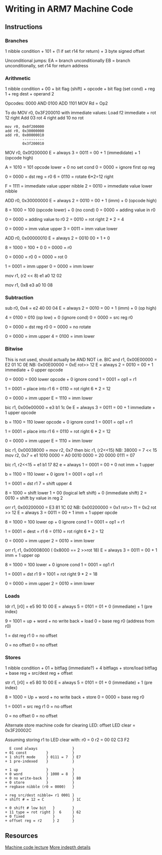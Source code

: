 # Writing in ARM7 Machine Code
## Instructions
### Branches
1 nibble condition + 101 + (1 if set r14 for return) + 3 byte signed offset

Unconditional jumps:
EA = branch unconditionally
EB = branch unconditionally, set r14 for return address

### Arithmetic
1 nibble condition + 00 + bit flag (shift) + opcode + bit flag (set cond) + reg 1 + reg dest + operand 2

Opcodes:
0000 AND
0100 ADD
1101 MOV Rd = Op2

To do MOV r0, 0x3F200010 with immediate values:
Load f2 immediate + rot 12 right
Add 03 rot 4 right
add 10 no rot 

```
mov r0, 0x0f200000
add r0, 0x30000000
add r0, 0x00000010
        ----------
        0x3f200010
```

MOV r0, 0x0f200000
E = always
3 = 0011 = 00 + 1 (immedidate) + 1 (opcode high)

A = 1010 = 101 opcode lower + 0 no set cond
0 = 0000 = ignore first op reg

0 = 0000 = dst reg = r0
6 = 0110 = rotate 6*2=12 right

F = 1111 = immediate value upper nibble
2 = 0010 = immediate value lower nibble

ADD r0, 0x30000000
E = always
2 = 0010 = 00 + 1 (imm) + 0 (opcode high)

8 = 1000 = 100 (opcode lower) + 0 (no cond)
0 = 0000 = adding value in r0

0 = 0000 = adding value to r0
2 = 0010 = rot right 2 * 2 = 4

0 = 0000 = imm value upper
3 = 0011 = imm value lower

ADD r0, 0x00000010
E = always
2 = 0010 00 + 1 + 0

8 = 1000 = 100 + 0
0 = 0000 = r0

0 = 0000 = r0
0 = 0000 = rot 0

1 = 0001 = imm upper
0 = 0000 = imm lower

mov r1, (r2 << 8)
e1 a0 12 02

mov r1, 0x8
e3 a0 10 08

### Subtraction
sub r0, 0x4 = e2 40 00 04
E = always
2 = 0010 = 00 + 1 (imm) + 0 (op high)

4 = 0100 = 010 (op low) + 0 (ignore cond)
0 = 0000 = src reg r0

0 = 0000 = dst reg r0
0 = 0000 = no rotate

0 = 0000 = imm upper
4 = 0100 = imm lower

### Bitwise
This is not used, should actually be AND NOT i.e. BIC
and r1, 0x00E00000 = E2 01 1C 0E
NB: 0x00E00000 = 0xE rot>> 12
E = always
2 = 0010 = 00 + 1 immediate + 0 upper opcode

0 = 0000 = 000 lower opcode + 0 ignore cond
1 = 0001 = op1 = r1

1 = 0001 = place into r1
6 = 0110 = rot right 6 * 2 = 12

0 = 0000 = imm upper
E = 1110 = imm lower

bic r1, 0x00e00000 = e3 b1 1c 0e
E = always
3 = 0011 = 00 + 1 immediate + 1 upper opcode

b = 1100 = 110 lower opcode + 0 ignore cond
1 = 0001 = op1 = r1

1 = 0001 = place into r1
6 = 0110 = rot right 6 * 2 = 12

0 = 0000 = imm upper
E = 1110 = imm lower

bic r1, 0x00038000 = mov r2, 0x7 then bic r1, (r2<<15)
NB: 38000 = 7 << 15
mov r2, 0x7
          = e1
1010 0000 = A0
0010 0000 = 20
0000 0111 = 07

bic r1, r2<<15 = e1 b1 17 82
e = always
1 = 0001 = 00 + 0 not imm + 1 upper

b = 1100 = 110 lower + 0 igore
1 = 0001 = op1 = r1
 
1 = 0001 = dst r1
7 = shift upper 4

8 = 1000 = shift lower 1 + 00 (logical left shift) + 0 (immediate shift)
2 = 0010 = shift by value in reg 2


orr r1, 0x00200000 = E3 81 1C 02
NB: 0x00200000 = 0x1 rot>> 11 = 0x2 rot >> 12
E = always
3 = 0011 = 00 + 1 imm + 1 upper opcde

8 = 1000 = 100 lower op + 0 ignore cond
1 = 0001 = op1 = r1

1 = 0001 = dest = r1
6 = 0110 = rot right 6 * 2 = 12

0 = 0000 = imm upper
2 = 0010 = imm lower

orr r1, r1, 0x00008000 ( 0x8000 == 2 >>rot 18)
E = always
3 = 0011 = 00 + 1 imm + 1 upper op

8 = 1000 = 100 lower + 0 ignore cond
1 = 0001 = op1 r1

1 = 0001 = dst r1
9 = 1001 = rot right 9 * 2 = 18

0 = 0000 = imm upper
2 = 0010 = imm lower

### Loads
ldr r1, [r0] = e5 90 10 00
E = always
5 = 0101 = 01 + 0 (immediate) + 1 (pre index)

9 = 1001 = up + word + no write back + load
0 = base reg r0 (address from r0)

1 = dst reg r1
0 = no offset

0 = no offset
0 = no offset

### Stores
1 nibble condition + 01 + bitflag (immediate?) + 4 bitflags + store/load bitflag + base reg + src/dest reg + offset

str r1, [r0] = e5 80 10 00
E = always
5 = 0101 = 01 + 0 (immediate) + 1 (pre index)

8 = 1000 = Up + word + no write back + store
0 = 0000 = base reg r0

1 = 0001 = src reg r1
0 = no offset

0 = no offset
0 = no offset

Alternate store machine code for clearing LED:
offset LED clear = 0x3F20002C

Assuming storing r1 to LED clear with:
r0 = 0
r2 = 00 02 C3 F2

```
  E cond always                }
+ 01 const         }           }
+ 1 shift mode     } 0111 = 7  } E7
+ 1 pre-indexed    }           }

+ 1 up             }           }
+ 0 word           } 1000 = 8  }
+ 0 no write-back  }           } 80
+ 0 store          }           }
+ regbase nibble (r0 = 0000)   }

+ reg src/dest nibble= r1 0001 }
+ shift # = 12 = C             } 1C

+ 0 shift # low bit   }        }
+ 11 type = rot right }  6     } 62
+ 0 fixed             }        }
+ offset reg = r2     } 2      }

```

## Resources
[Machine code lecture](http://www.ee.ic.ac.uk/pcheung/teaching/ee2_computing/lecture_9.pdf)
[More indepth details](http://bear.ces.cwru.edu/eecs_382/ARM7-TDMI-manual-pt2.pdf)
